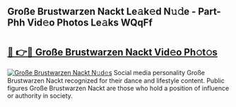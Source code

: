 ## Große Brustwarzen Nackt Le𝚊k𝚎d N𝚞𝚍e - Part-Phh Vid𝚎o Photos Le𝚊ks WQqFf

# <h2><a href="http://fb3edj.evod.top/?m=Gro%c3%9fe+Brustwarzen+Nackt">🔗 👉🔴 Große Brustwarzen Nackt Vid𝚎o Ph𝚘t𝚘s</a></h2>

[![Große Brustwarzen Nackt N𝚞d𝚎s](https://i.imgur.com/8V9OHl7.gif)](http://fb3edj.evod.top/?m=Gro%c3%9fe+Brustwarzen+Nackt)
Social media personality Große Brustwarzen Nackt recognized for their dance and lifestyle content. Public figures Große Brustwarzen Nackt are those who hold a position of influence or authority in society. 
